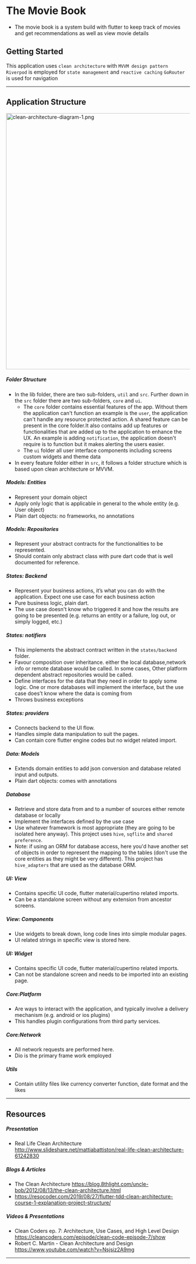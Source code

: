 # The Movie Book

* The movie book is a system build with flutter to keep track of movies and get recommendations as well as view movie details

## Getting Started

This application uses `clean architecture` with `MVVM design pattern`
`Riverpod` is employed for `state management` and `reactive caching`
`GoRouter` is used for navigation

***

## Application Structure

<img src="https://i0.wp.com/resocoder.com/wp-content/uploads/2019/08/Clean-Architecture-Flutter-Diagram.png?w=556&ssl=1" alt="clean-architecture-diagram-1.png" width="700">


##### Folder Structure

* In the lib folder, there are two sub-folders, `util` and `src`. Further down in the `src` folder 
  there are two sub-folders, `core` and `ui`.
    - The `core` folder contains essential features of the app. Without them the application can't
      function an example is the `user`, the application can't handle any resource protected action.
      A shared feature can be present in the core folder.It also contains add up features or 
      functionalities that are added up to the application to enhance the UX. An example is adding 
      `notification`, the application doesn't require is to function but it makes alerting the users
       easier.
    - The `ui` folder all user interface components including screens custom widgets and theme data
* In every feature folder either in  `src`, it follows a folder structure which is based
  upon clean architecture or MVVM.


##### Models: Entities

* Represent your domain object
* Apply only logic that is applicable in general to the whole entity (e.g. User object)
* Plain dart objects: no frameworks, no annotations

##### Models: Repositories

* Represent your abstract contracts for the functionalities to be represented.
* Should contain only abstract class with pure dart code that is well documented for reference.

##### States: Backend

* Represent your business actions, it’s what you can do with the application. Expect one use case
  for each business action
* Pure business logic, plain dart.
* The use case doesn't know who triggered it and how the results are going to be presented (e.g.
  returns an entity or a failure, log out, or simply logged, etc.)


##### States: notifiers

* This implements the abstract contract written in the `states/backend` folder.
* Favour composition over inheritance. either the local database,network info or remote database
  would be called. In some cases, Other platform dependent abstract repositories would be called.
* Define interfaces for the data that they need in order to apply some logic. One or more databases
  will implement the interface, but the use case does’t know where the data is coming from
* Throws business exceptions


##### States: providers

* Connects backend to the UI flow.
* Handles simple data manipulation to suit the pages.
* Can contain core flutter engine codes but no widget related import.


##### Data: Models

* Extends domain entities to add json conversion and database related input and outputs.
* Plain dart objects: comes with annotations


#####  Database

* Retrieve and store data from and to a number of sources either remote database or locally
* Implement the interfaces defined by the use case
* Use whatever framework is most appropriate (they are going to be isolated here anyway). This
  project uses `hive`, `sqflite` and `shared preference`.
* Note: if using an ORM for database access, here you'd have another set of objects in order to
  represent the mapping to the tables (don't use the core entities as they might be very different).
  This project has `hive_adapters` that are used as the database ORM.

  
##### UI: View

* Contains specific UI code, flutter material/cupertino related imports.
* Can be a standalone screen without any extension from ancestor screens.

##### View: Components
* Use widgets to break down, long code lines into simple modular pages.
* UI related strings in specific view is stored here.


##### UI: Widget

* Contains specific UI code, flutter material/cupertino related imports.
* Can not be standalone screen and needs to be imported into an existing page.


##### Core:Platform

* Are ways to interact with the application, and typically involve a delivery mechanism (e.g.
  android or ios plugins)
* This handles plugin configurations from third party services.


##### Core:Network

* All network requests are performed here. 
* Dio is the primary frame work employed 


##### Utils

* Contain utility files like currency converter function, date format and the likes


***

## Resources

##### Presentation

* Real Life Clean
  Architecture http://www.slideshare.net/mattiabattiston/real-life-clean-architecture-61242830

##### Blogs & Articles

* The Clean Architecture https://blog.8thlight.com/uncle-bob/2012/08/13/the-clean-architecture.html
* https://resocoder.com/2019/08/27/flutter-tdd-clean-architecture-course-1-explanation-project-structure/

##### Videos & Presentations

* Clean Coders ep. 7: Architecture, Use Cases, and High Level
  Design https://cleancoders.com/episode/clean-code-episode-7/show
* Robert C. Martin - Clean Architecture and Design https://www.youtube.com/watch?v=Nsjsiz2A9mg

***
